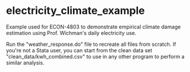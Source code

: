 # electricity_climate_example
Example used for ECON-4803 to demonstrate empirical climate damage estimation using Prof. Wichman's daily electricity use.

Run the "weather_response.do" file to recreate all files from scratch. If you're not a Stata user, you can start from the clean data set "clean_data/kwh_combined.csv" to use in any other program to perform a similar analysis.
